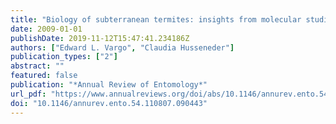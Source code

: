 ```yaml
---
title: "Biology of subterranean termites: insights from molecular studies of Reticulitermes and Coptotermes"
date: 2009-01-01
publishDate: 2019-11-12T15:47:41.234186Z
authors: ["Edward L. Vargo", "Claudia Husseneder"]
publication_types: ["2"]
abstract: ""
featured: false
publication: "*Annual Review of Entomology*"
url_pdf: "https://www.annualreviews.org/doi/abs/10.1146/annurev.ento.54.110807.090443 https://www.annualreviews.org/doi/pdf/10.1146/annurev.ento.54.110807.090443"
doi: "10.1146/annurev.ento.54.110807.090443"
---
```


